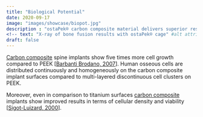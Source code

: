 ```yaml
---
title: "Biological Potential"
date: 2020-09-17
image: "images/showcase/biopot.jpg"
description : "ostaPek® carbon composite material delivers superior results in terms of cell growth in comparison to PEEK and Titanium."
<!-- text: "X-ray of bone fusion results with ostaPek® cage" #alt attribute for image -->
draft: false
---
```


[Carbon composite](https://saps2412.github.io/sales_mktg/what_is_ostaPek_and_why.pdf) spine implants show five times more cell growth compared to PEEK [[Barbanti Brodano, 2007](https://saps2412.github.io/publications/Composite%20Barbanti%20Brodano%202007.pdf)]. 
Human osseous cells are distributed continuously and homogeneously on the carbon composite implant surfaces compared to multi-layered discontinuous cell clusters on PEEK.

Moreover, even in comparison to titanium surfaces [carbon composite](https://saps2412.github.io/sales_mktg/what_is_ostaPek_and_why.pdf) implants show improved results in terms of cellular density and viability [[Sigot-Luizard, 2000](https://saps2412.github.io/publications/Composite%20Sigot%20Luizard%202000.pdf)].